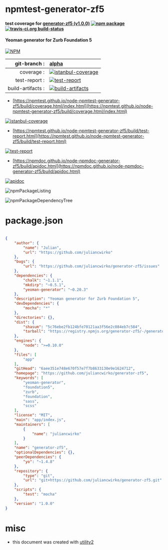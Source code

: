 # npmtest-generator-zf5

#### test coverage for  [generator-zf5 (v1.0.0)](https://github.com/juliancwirko/generator-zf5)  [![npm package](https://img.shields.io/npm/v/npmtest-generator-zf5.svg?style=flat-square)](https://www.npmjs.org/package/npmtest-generator-zf5) [![travis-ci.org build-status](https://api.travis-ci.org/npmtest/node-npmtest-generator-zf5.svg)](https://travis-ci.org/npmtest/node-npmtest-generator-zf5)

#### Yeoman generator for Zurb Foundation 5

[![NPM](https://nodei.co/npm/generator-zf5.png?downloads=true&downloadRank=true&stars=true)](https://www.npmjs.com/package/generator-zf5)

| git-branch : | [alpha](https://github.com/npmtest/node-npmtest-generator-zf5/tree/alpha)|
|--:|:--|
| coverage : | [![istanbul-coverage](https://npmtest.github.io/node-npmtest-generator-zf5/build/coverage.badge.svg)](https://npmtest.github.io/node-npmtest-generator-zf5/build/coverage.html/index.html)|
| test-report : | [![test-report](https://npmtest.github.io/node-npmtest-generator-zf5/build/test-report.badge.svg)](https://npmtest.github.io/node-npmtest-generator-zf5/build/test-report.html)|
| build-artifacts : | [![build-artifacts](https://npmtest.github.io/node-npmtest-generator-zf5/glyphicons_144_folder_open.png)](https://github.com/npmtest/node-npmtest-generator-zf5/tree/gh-pages/build)|

- [https://npmtest.github.io/node-npmtest-generator-zf5/build/coverage.html/index.html](https://npmtest.github.io/node-npmtest-generator-zf5/build/coverage.html/index.html)

[![istanbul-coverage](https://npmtest.github.io/node-npmtest-generator-zf5/build/screenCapture.buildCi.browser.%252Ftmp%252Fbuild%252Fcoverage.lib.html.png)](https://npmtest.github.io/node-npmtest-generator-zf5/build/coverage.html/index.html)

- [https://npmtest.github.io/node-npmtest-generator-zf5/build/test-report.html](https://npmtest.github.io/node-npmtest-generator-zf5/build/test-report.html)

[![test-report](https://npmtest.github.io/node-npmtest-generator-zf5/build/screenCapture.buildCi.browser.%252Ftmp%252Fbuild%252Ftest-report.html.png)](https://npmtest.github.io/node-npmtest-generator-zf5/build/test-report.html)

- [https://npmdoc.github.io/node-npmdoc-generator-zf5/build/apidoc.html](https://npmdoc.github.io/node-npmdoc-generator-zf5/build/apidoc.html)

[![apidoc](https://npmdoc.github.io/node-npmdoc-generator-zf5/build/screenCapture.buildCi.browser.%252Ftmp%252Fbuild%252Fapidoc.html.png)](https://npmdoc.github.io/node-npmdoc-generator-zf5/build/apidoc.html)

![npmPackageListing](https://npmtest.github.io/node-npmtest-generator-zf5/build/screenCapture.npmPackageListing.svg)

![npmPackageDependencyTree](https://npmtest.github.io/node-npmtest-generator-zf5/build/screenCapture.npmPackageDependencyTree.svg)



# package.json

```json

{
    "author": {
        "name": "Julian",
        "url": "https://github.com/juliancwirko"
    },
    "bugs": {
        "url": "https://github.com/juliancwirko/generator-zf5/issues"
    },
    "dependencies": {
        "chalk": "~1.1.1",
        "mkdirp": "~0.5.1",
        "yeoman-generator": "~0.20.3"
    },
    "description": "Yeoman generator for Zurb Foundation 5",
    "devDependencies": {
        "mocha": "*"
    },
    "directories": {},
    "dist": {
        "shasum": "5c76ebe2fb124bfe70121aa3f56e2c084eb7c584",
        "tarball": "https://registry.npmjs.org/generator-zf5/-/generator-zf5-1.0.0.tgz"
    },
    "engines": {
        "node": ">=0.10.0"
    },
    "files": [
        "app"
    ],
    "gitHead": "6aee351e748e670f57e7f7b8633130e9e1624712",
    "homepage": "https://github.com/juliancwirko/generator-zf5",
    "keywords": [
        "yeoman-generator",
        "foundation5",
        "zurb",
        "foundation",
        "sass",
        "scss"
    ],
    "license": "MIT",
    "main": "app/index.js",
    "maintainers": [
        {
            "name": "juliancwirko"
        }
    ],
    "name": "generator-zf5",
    "optionalDependencies": {},
    "peerDependencies": {
        "yo": "~1.4.8"
    },
    "repository": {
        "type": "git",
        "url": "git+https://github.com/juliancwirko/generator-zf5.git"
    },
    "scripts": {
        "test": "mocha"
    },
    "version": "1.0.0"
}
```



# misc
- this document was created with [utility2](https://github.com/kaizhu256/node-utility2)
